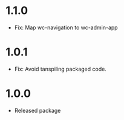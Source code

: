 # 1.1.0

-   Fix: Map wc-navigation to wc-admin-app

# 1.0.1

-   Fix: Avoid tanspiling packaged code.

# 1.0.0

-   Released package
